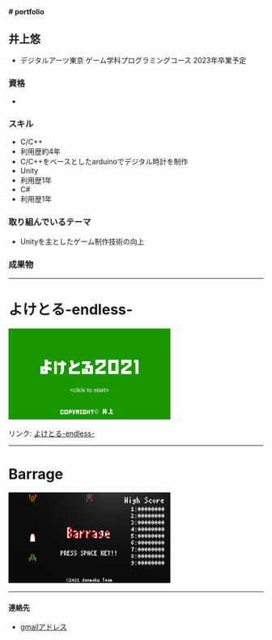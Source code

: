 **# portfolio**

## 井上悠
 - デジタルアーツ東京 ゲーム学科プログラミングコース 2023年卒業予定

### 資格
 -

### スキル
- C/C++
 - 利用歴約4年
 - C/C++をベースとしたarduinoでデジタル時計を制作
- Unity
 - 利用歴1年
- C#
 - 利用歴1年


### 取り組んでいるテーマ
 - Unityを主としたゲーム制作技術の向上

### 成果物
---
 # よけとる-endless-
 <img src="images/yoketoruendless.png"
 alt="よけとる-endless-" style="width: 320px">

リンク: [よけとる-endless-](https://unityroom.com/games/yoketoruendless)

---
 # Barrage
 <img src="images/Barrage.png"
 alt="Barrage" style="width: 320px">


---
#### 連絡先
 - [gmailアドレス](mailto:yuuyuu7001@gmail.com)
